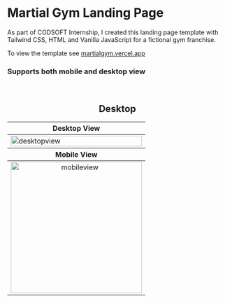 # Martial Gym Landing Page

As part of CODSOFT Internship, I created this landing page template with Tailwind CSS, HTML and Vanilla JavaScript for a fictional gym franchise.

To view the template see [martialgym.vercel.app](https://martialgym.vercel.app/)

### Supports both mobile and desktop view
<br>
<h2 align="center">Desktop</h1>
<table  align="center">
    <col width="100%">
    <col width="100%">
    <thead>
    <tr>
        <th>Desktop View</th>
    </tr>
    </thead>
    <tbody>
    <tr>
        <td><img width="100%" src="https://i.ibb.co/648Xgjc/desktopview.png" alt="desktopview" border="0"></td>
    </tr>
    </tbody>
    <thead>
    <tr>
        <th>Mobile View</th>
    </tr>
    </thead>
    <tbody>
    <tr>
        <td align="center"><img height="300" src="https://i.ibb.co/7t8nrWN/mobileview.png" alt="mobileview" border="0"></td>
    </tr>
    </tbody>
</table>
